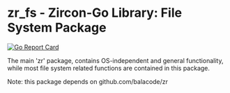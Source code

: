 # zr_fs - Zircon-Go Library: File System Package 
[![Go Report Card](https://goreportcard.com/badge/github.com/balacode/zr_fs)](https://goreportcard.com/report/github.com/balacode/zr_fs)  

The main 'zr' package, contains OS-independent and general functionality, while most file system related functions are contained in this package.

Note: this package depends on github.com/balacode/zr
